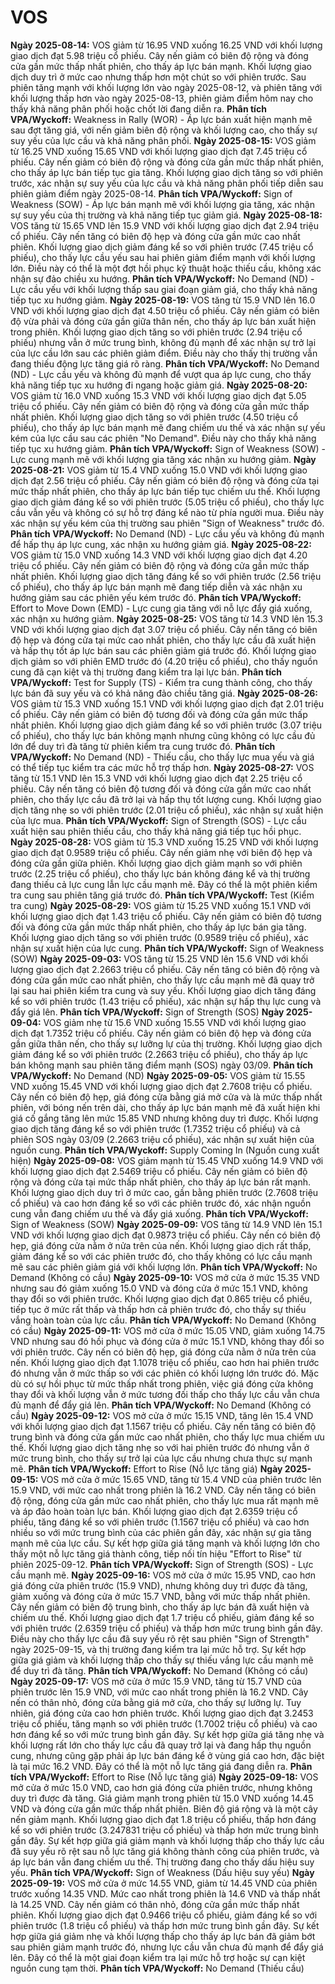 # VOS

**Ngày 2025-08-14:** VOS giảm từ 16.95 VND xuống 16.25 VND với khối lượng giao dịch đạt 5.98 triệu cổ phiếu. Cây nến giảm có biên độ rộng và đóng cửa gần mức thấp nhất phiên, cho thấy áp lực bán mạnh. Khối lượng giao dịch duy trì ở mức cao nhưng thấp hơn một chút so với phiên trước. Sau phiên tăng mạnh với khối lượng lớn vào ngày 2025-08-12, và phiên tăng với khối lượng thấp hơn vào ngày 2025-08-13, phiên giảm điểm hôm nay cho thấy khả năng phân phối hoặc chốt lời đang diễn ra. **Phân tích VPA/Wyckoff:** Weakness in Rally (WOR) - Áp lực bán xuất hiện mạnh mẽ sau đợt tăng giá, với nến giảm biên độ rộng và khối lượng cao, cho thấy sự suy yếu của lực cầu và khả năng phân phối.
**Ngày 2025-08-15:** VOS giảm từ 16.25 VND xuống 15.65 VND với khối lượng giao dịch đạt 7.45 triệu cổ phiếu. Cây nến giảm có biên độ rộng và đóng cửa gần mức thấp nhất phiên, cho thấy áp lực bán tiếp tục gia tăng. Khối lượng giao dịch tăng so với phiên trước, xác nhận sự suy yếu của lực cầu và khả năng phân phối tiếp diễn sau phiên giảm điểm ngày 2025-08-14. **Phân tích VPA/Wyckoff:** Sign of Weakness (SOW) - Áp lực bán mạnh mẽ với khối lượng gia tăng, xác nhận sự suy yếu của thị trường và khả năng tiếp tục giảm giá.
**Ngày 2025-08-18:** VOS tăng từ 15.65 VND lên 15.9 VND với khối lượng giao dịch đạt 2.94 triệu cổ phiếu. Cây nến tăng có biên độ hẹp và đóng cửa gần mức cao nhất phiên. Khối lượng giao dịch giảm đáng kể so với phiên trước (7.45 triệu cổ phiếu), cho thấy lực cầu yếu sau hai phiên giảm điểm mạnh với khối lượng lớn. Điều này có thể là một đợt hồi phục kỹ thuật hoặc thiếu cầu, không xác nhận sự đảo chiều xu hướng. **Phân tích VPA/Wyckoff:** No Demand (ND) - Lực cầu yếu với khối lượng thấp sau giai đoạn giảm giá, cho thấy khả năng tiếp tục xu hướng giảm.
**Ngày 2025-08-19:** VOS tăng từ 15.9 VND lên 16.0 VND với khối lượng giao dịch đạt 4.50 triệu cổ phiếu. Cây nến giảm có biên độ vừa phải và đóng cửa gần giữa thân nến, cho thấy áp lực bán xuất hiện trong phiên. Khối lượng giao dịch tăng so với phiên trước (2.94 triệu cổ phiếu) nhưng vẫn ở mức trung bình, không đủ mạnh để xác nhận sự trở lại của lực cầu lớn sau các phiên giảm điểm. Điều này cho thấy thị trường vẫn đang thiếu động lực tăng giá rõ ràng. **Phân tích VPA/Wyckoff:** No Demand (ND) - Lực cầu yếu và không đủ mạnh để vượt qua áp lực cung, cho thấy khả năng tiếp tục xu hướng đi ngang hoặc giảm giá.
**Ngày 2025-08-20:** VOS giảm từ 16.0 VND xuống 15.3 VND với khối lượng giao dịch đạt 5.05 triệu cổ phiếu. Cây nến giảm có biên độ rộng và đóng cửa gần mức thấp nhất phiên. Khối lượng giao dịch tăng so với phiên trước (4.50 triệu cổ phiếu), cho thấy áp lực bán mạnh mẽ đang chiếm ưu thế và xác nhận sự yếu kém của lực cầu sau các phiên "No Demand". Điều này cho thấy khả năng tiếp tục xu hướng giảm. **Phân tích VPA/Wyckoff:** Sign of Weakness (SOW) - Lực cung mạnh mẽ với khối lượng gia tăng xác nhận xu hướng giảm.
**Ngày 2025-08-21:** VOS giảm từ 15.4 VND xuống 15.0 VND với khối lượng giao dịch đạt 2.56 triệu cổ phiếu. Cây nến giảm có biên độ rộng và đóng cửa tại mức thấp nhất phiên, cho thấy áp lực bán tiếp tục chiếm ưu thế. Khối lượng giao dịch giảm đáng kể so với phiên trước (5.05 triệu cổ phiếu), cho thấy lực cầu vẫn yếu và không có sự hỗ trợ đáng kể nào từ phía người mua. Điều này xác nhận sự yếu kém của thị trường sau phiên "Sign of Weakness" trước đó. **Phân tích VPA/Wyckoff:** No Demand (ND) - Lực cầu yếu và không đủ mạnh để hấp thụ áp lực cung, xác nhận xu hướng giảm giá.
**Ngày 2025-08-22:** VOS giảm từ 15.0 VND xuống 14.3 VND với khối lượng giao dịch đạt 4.20 triệu cổ phiếu. Cây nến giảm có biên độ rộng và đóng cửa gần mức thấp nhất phiên. Khối lượng giao dịch tăng đáng kể so với phiên trước (2.56 triệu cổ phiếu), cho thấy áp lực bán mạnh mẽ đang tiếp diễn và xác nhận xu hướng giảm sau các phiên yếu kém trước đó. **Phân tích VPA/Wyckoff:** Effort to Move Down (EMD) - Lực cung gia tăng với nỗ lực đẩy giá xuống, xác nhận xu hướng giảm.
**Ngày 2025-08-25:** VOS tăng từ 14.3 VND lên 15.3 VND với khối lượng giao dịch đạt 3.07 triệu cổ phiếu. Cây nến tăng có biên độ hẹp và đóng cửa tại mức cao nhất phiên, cho thấy lực cầu đã xuất hiện và hấp thụ tốt áp lực bán sau các phiên giảm giá trước đó. Khối lượng giao dịch giảm so với phiên EMD trước đó (4.20 triệu cổ phiếu), cho thấy nguồn cung đã cạn kiệt và thị trường đang kiểm tra lại lực bán. **Phân tích VPA/Wyckoff:** Test for Supply (TS) - Kiểm tra cung thành công, cho thấy lực bán đã suy yếu và có khả năng đảo chiều tăng giá.
**Ngày 2025-08-26:** VOS giảm từ 15.3 VND xuống 15.1 VND với khối lượng giao dịch đạt 2.01 triệu cổ phiếu. Cây nến giảm có biên độ tương đối và đóng cửa gần mức thấp nhất phiên. Khối lượng giao dịch giảm đáng kể so với phiên trước (3.07 triệu cổ phiếu), cho thấy lực bán không mạnh nhưng cũng không có lực cầu đủ lớn để duy trì đà tăng từ phiên kiểm tra cung trước đó. **Phân tích VPA/Wyckoff:** No Demand (ND) - Thiếu cầu, cho thấy lực mua yếu và giá có thể tiếp tục kiểm tra các mức hỗ trợ thấp hơn.
**Ngày 2025-08-27:** VOS tăng từ 15.1 VND lên 15.3 VND với khối lượng giao dịch đạt 2.25 triệu cổ phiếu. Cây nến tăng có biên độ tương đối và đóng cửa gần mức cao nhất phiên, cho thấy lực cầu đã trở lại và hấp thụ tốt lượng cung. Khối lượng giao dịch tăng nhẹ so với phiên trước (2.01 triệu cổ phiếu), xác nhận sự xuất hiện của lực mua. **Phân tích VPA/Wyckoff:** Sign of Strength (SOS) - Lực cầu xuất hiện sau phiên thiếu cầu, cho thấy khả năng giá tiếp tục hồi phục.
**Ngày 2025-08-28:** VOS giảm từ 15.3 VND xuống 15.25 VND với khối lượng giao dịch đạt 0.9589 triệu cổ phiếu. Cây nến giảm nhẹ với biên độ hẹp và đóng cửa gần giữa phiên. Khối lượng giao dịch giảm mạnh so với phiên trước (2.25 triệu cổ phiếu), cho thấy lực bán không đáng kể và thị trường đang thiếu cả lực cung lẫn lực cầu mạnh mẽ. Đây có thể là một phiên kiểm tra cung sau phiên tăng giá trước đó. **Phân tích VPA/Wyckoff:** Test (Kiểm tra cung)
**Ngày 2025-08-29:** VOS giảm từ 15.25 VND xuống 15.1 VND với khối lượng giao dịch đạt 1.43 triệu cổ phiếu. Cây nến giảm có biên độ tương đối và đóng cửa gần mức thấp nhất phiên, cho thấy áp lực bán gia tăng. Khối lượng giao dịch tăng so với phiên trước (0.9589 triệu cổ phiếu), xác nhận sự xuất hiện của lực cung. **Phân tích VPA/Wyckoff:** Sign of Weakness (SOW)
**Ngày 2025-09-03:** VOS tăng từ 15.25 VND lên 15.6 VND với khối lượng giao dịch đạt 2.2663 triệu cổ phiếu. Cây nến tăng có biên độ rộng và đóng cửa gần mức cao nhất phiên, cho thấy lực cầu mạnh mẽ đã quay trở lại sau hai phiên kiểm tra cung và suy yếu. Khối lượng giao dịch tăng đáng kể so với phiên trước (1.43 triệu cổ phiếu), xác nhận sự hấp thụ lực cung và đẩy giá lên. **Phân tích VPA/Wyckoff:** Sign of Strength (SOS)
**Ngày 2025-09-04:** VOS giảm nhẹ từ 15.6 VND xuống 15.55 VND với khối lượng giao dịch đạt 1.7352 triệu cổ phiếu. Cây nến giảm có biên độ hẹp và đóng cửa gần giữa thân nến, cho thấy sự lưỡng lự của thị trường. Khối lượng giao dịch giảm đáng kể so với phiên trước (2.2663 triệu cổ phiếu), cho thấy áp lực bán không mạnh sau phiên tăng điểm mạnh (SOS) ngày 03/09. **Phân tích VPA/Wyckoff:** No Demand (ND)
**Ngày 2025-09-05:** VOS giảm từ 15.55 VND xuống 15.45 VND với khối lượng giao dịch đạt 2.7608 triệu cổ phiếu. Cây nến có biên độ hẹp, giá đóng cửa bằng giá mở cửa và là mức thấp nhất phiên, với bóng nến trên dài, cho thấy áp lực bán mạnh mẽ đã xuất hiện khi giá cố gắng tăng lên mức 15.85 VND nhưng không duy trì được. Khối lượng giao dịch tăng đáng kể so với phiên trước (1.7352 triệu cổ phiếu) và cả phiên SOS ngày 03/09 (2.2663 triệu cổ phiếu), xác nhận sự xuất hiện của nguồn cung. **Phân tích VPA/Wyckoff:** Supply Coming In (Nguồn cung xuất hiện)
**Ngày 2025-09-08:** VOS giảm mạnh từ 15.45 VND xuống 14.9 VND với khối lượng giao dịch đạt 2.5469 triệu cổ phiếu. Cây nến giảm có biên độ rộng và đóng cửa tại mức thấp nhất phiên, cho thấy áp lực bán rất mạnh. Khối lượng giao dịch duy trì ở mức cao, gần bằng phiên trước (2.7608 triệu cổ phiếu) và cao hơn đáng kể so với các phiên trước đó, xác nhận nguồn cung vẫn đang chiếm ưu thế và đẩy giá xuống. **Phân tích VPA/Wyckoff:** Sign of Weakness (SOW)
**Ngày 2025-09-09:** VOS tăng từ 14.9 VND lên 15.1 VND với khối lượng giao dịch đạt 0.9873 triệu cổ phiếu. Cây nến có biên độ hẹp, giá đóng cửa nằm ở nửa trên của nến. Khối lượng giao dịch rất thấp, giảm đáng kể so với các phiên trước đó, cho thấy không có lực cầu mạnh mẽ sau các phiên giảm giá với khối lượng lớn. **Phân tích VPA/Wyckoff:** No Demand (Không có cầu)
**Ngày 2025-09-10:** VOS mở cửa ở mức 15.35 VND nhưng sau đó giảm xuống 15.0 VND và đóng cửa ở mức 15.1 VND, không thay đổi so với phiên trước. Khối lượng giao dịch đạt 0.865 triệu cổ phiếu, tiếp tục ở mức rất thấp và thấp hơn cả phiên trước đó, cho thấy sự thiếu vắng hoàn toàn của lực cầu. **Phân tích VPA/Wyckoff:** No Demand (Không có cầu)
**Ngày 2025-09-11:** VOS mở cửa ở mức 15.05 VND, giảm xuống 14.75 VND nhưng sau đó hồi phục và đóng cửa ở mức 15.1 VND, không thay đổi so với phiên trước. Cây nến có biên độ hẹp, giá đóng cửa nằm ở nửa trên của nến. Khối lượng giao dịch đạt 1.1078 triệu cổ phiếu, cao hơn hai phiên trước đó nhưng vẫn ở mức thấp so với các phiên có khối lượng lớn trước đó. Mặc dù có sự hồi phục từ mức thấp nhất trong phiên, việc giá đóng cửa không thay đổi và khối lượng vẫn ở mức tương đối thấp cho thấy lực cầu vẫn chưa đủ mạnh để đẩy giá lên. **Phân tích VPA/Wyckoff:** No Demand (Không có cầu)
**Ngày 2025-09-12:** VOS mở cửa ở mức 15.15 VND, tăng lên 15.4 VND với khối lượng giao dịch đạt 1.1567 triệu cổ phiếu. Cây nến tăng có biên độ trung bình và đóng cửa gần mức cao nhất phiên, cho thấy lực mua chiếm ưu thế. Khối lượng giao dịch tăng nhẹ so với hai phiên trước đó nhưng vẫn ở mức trung bình, cho thấy sự trở lại của lực cầu nhưng chưa thực sự mạnh mẽ. **Phân tích VPA/Wyckoff:** Effort to Rise (Nỗ lực tăng giá)
**Ngày 2025-09-15:** VOS mở cửa ở mức 15.65 VND, tăng từ 15.4 VND của phiên trước lên 15.9 VND, với mức cao nhất trong phiên là 16.2 VND. Cây nến tăng có biên độ rộng, đóng cửa gần mức cao nhất phiên, cho thấy lực mua rất mạnh mẽ và áp đảo hoàn toàn lực bán. Khối lượng giao dịch đạt 2.6359 triệu cổ phiếu, tăng đáng kể so với phiên trước (1.1567 triệu cổ phiếu) và cao hơn nhiều so với mức trung bình của các phiên gần đây, xác nhận sự gia tăng mạnh mẽ của lực cầu. Sự kết hợp giữa giá tăng mạnh và khối lượng lớn cho thấy một nỗ lực tăng giá thành công, tiếp nối tín hiệu "Effort to Rise" từ phiên 2025-09-12. **Phân tích VPA/Wyckoff:** Sign of Strength (SOS) - Lực cầu mạnh mẽ.
**Ngày 2025-09-16:** VOS mở cửa ở mức 15.95 VND, cao hơn giá đóng cửa phiên trước (15.9 VND), nhưng không duy trì được đà tăng, giảm xuống và đóng cửa ở mức 15.7 VND, bằng với mức thấp nhất phiên. Cây nến giảm có biên độ trung bình, cho thấy áp lực bán đã xuất hiện và chiếm ưu thế. Khối lượng giao dịch đạt 1.7 triệu cổ phiếu, giảm đáng kể so với phiên trước (2.6359 triệu cổ phiếu) và thấp hơn mức trung bình gần đây. Điều này cho thấy lực cầu đã suy yếu rõ rệt sau phiên "Sign of Strength" ngày 2025-09-15, và thị trường đang kiểm tra lại mức hỗ trợ. Sự kết hợp giữa giá giảm và khối lượng thấp cho thấy sự thiếu vắng lực cầu mạnh mẽ để duy trì đà tăng. **Phân tích VPA/Wyckoff:** No Demand (Không có cầu)
**Ngày 2025-09-17:** VOS mở cửa ở mức 15.9 VND, tăng từ 15.7 VND của phiên trước lên 15.9 VND, với mức cao nhất trong phiên là 16.2 VND. Cây nến có thân nhỏ, đóng cửa bằng giá mở cửa, cho thấy sự lưỡng lự. Tuy nhiên, giá đóng cửa cao hơn phiên trước. Khối lượng giao dịch đạt 3.2453 triệu cổ phiếu, tăng mạnh so với phiên trước (1.7002 triệu cổ phiếu) và cao hơn đáng kể so với mức trung bình gần đây. Sự kết hợp giữa giá tăng nhẹ và khối lượng rất lớn cho thấy lực cầu đã quay trở lại và đang hấp thụ nguồn cung, nhưng cũng gặp phải áp lực bán đáng kể ở vùng giá cao hơn, đặc biệt là tại mức 16.2 VND. Đây có thể là một nỗ lực tăng giá đang diễn ra. **Phân tích VPA/Wyckoff:** Effort to Rise (Nỗ lực tăng giá)
**Ngày 2025-09-18:** VOS mở cửa ở mức 15.0 VND, cao hơn giá đóng cửa phiên trước, nhưng không duy trì được đà tăng. Giá giảm mạnh trong phiên từ 15.0 VND xuống 14.45 VND và đóng cửa gần mức thấp nhất phiên. Biên độ giá rộng và là một cây nến giảm mạnh. Khối lượng giao dịch đạt 1.8 triệu cổ phiếu, thấp hơn đáng kể so với phiên trước (3.247831 triệu cổ phiếu) và thấp hơn mức trung bình gần đây. Sự kết hợp giữa giá giảm mạnh và khối lượng thấp cho thấy lực cầu đã suy yếu rõ rệt sau nỗ lực tăng giá không thành công của phiên trước, và áp lực bán vẫn đang chiếm ưu thế. Thị trường đang cho thấy dấu hiệu suy yếu. **Phân tích VPA/Wyckoff:** Sign of Weakness (Dấu hiệu suy yếu)
**Ngày 2025-09-19:** VOS mở cửa ở mức 14.55 VND, giảm từ 14.45 VND của phiên trước xuống 14.35 VND. Mức cao nhất trong phiên là 14.6 VND và thấp nhất là 14.25 VND. Cây nến giảm có thân nhỏ, đóng cửa gần mức thấp nhất phiên. Khối lượng giao dịch đạt 0.9466 triệu cổ phiếu, giảm đáng kể so với phiên trước (1.8 triệu cổ phiếu) và thấp hơn mức trung bình gần đây. Sự kết hợp giữa giá giảm nhẹ và khối lượng thấp cho thấy áp lực bán đã giảm bớt sau phiên giảm mạnh trước đó, nhưng lực cầu vẫn chưa đủ mạnh để đẩy giá lên. Đây có thể là một giai đoạn kiểm tra lại mức hỗ trợ hoặc sự cạn kiệt nguồn cung tạm thời. **Phân tích VPA/Wyckoff:** No Demand (Thiếu cầu)
